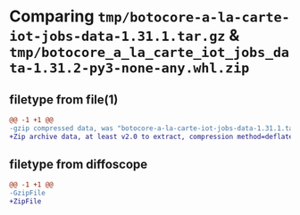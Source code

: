 # Comparing `tmp/botocore-a-la-carte-iot-jobs-data-1.31.1.tar.gz` & `tmp/botocore_a_la_carte_iot_jobs_data-1.31.2-py3-none-any.whl.zip`

## filetype from file(1)

```diff
@@ -1 +1 @@
-gzip compressed data, was "botocore-a-la-carte-iot-jobs-data-1.31.1.tar", last modified: Sat Jul  8 01:42:20 2023, max compression
+Zip archive data, at least v2.0 to extract, compression method=deflate
```

## filetype from diffoscope

```diff
@@ -1 +1 @@
-GzipFile
+ZipFile
```

